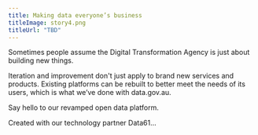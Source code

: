 ```yaml
---
title: Making data everyone’s business
titleImage: story4.png
titleUrl: "TBD"
---
```

<p>Sometimes people assume the Digital Transformation Agency is just about building new things.</p><p> Iteration and improvement don't just apply to brand new services and products. Existing platforms can be rebuilt to better meet the needs of its users, which is what we’ve done with data.gov.au.</p><p>Say hello to our revamped open data platform.</p><p>Created with our technology partner Data61... <a href="https://dta.gov.au/blog/" title="Making data everyone’s business"></p>

